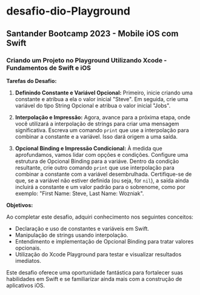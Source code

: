 # desafio-dio-Playground
## Santander Bootcamp 2023 -  Mobile iOS com Swift
### Criando um Projeto no Playground Utilizando Xcode - Fundamentos de Swift e iOS 


**Tarefas do Desafio:**

1. **Definindo Constante e Variável Opcional:**
   Primeiro, inicie criando uma constante e atribua a ela o valor inicial "Steve". Em seguida, crie uma variável do tipo String Opcional  e atribua o valor inicial "Jobs".

2. **Interpolação e Impressão:**
   Agora, avance para a próxima etapa, onde você utilizará a interpolação de strings para criar uma mensagem significativa. Escreva um comando `print` que use a interpolação para combinar a constante e a variável. Isso dará origem a uma saída.

3. **Opcional Binding e Impressão Condicional:**
   À medida que aprofundamos, vamos lidar com opções e condições. Configure uma estrutura de Opcional Binding para a variáve. Dentro da condição resultante, crie outro comando `print` que use interpolação para combinar a constante com a variável desembrulhada. Certifique-se de que, se a variável não estiver definida (ou seja, for `nil`), a saída ainda incluirá a constante e um valor padrão para o sobrenome, como por exemplo: "First Name: Steve, Last Name: Wozniak".

**Objetivos:**

Ao completar este desafio, adquiri conhecimento nos seguintes conceitos:

- Declaração e uso de constantes e variáveis em Swift.
- Manipulação de strings usando interpolação.
- Entendimento e implementação de Opcional Binding para tratar valores opcionais.
- Utilização do Xcode Playground para testar e visualizar resultados imediatos.

Este desafio oferece uma oportunidade fantástica para fortalecer suas habilidades em Swift e se familiarizar ainda mais com a construção de aplicativos iOS. 
